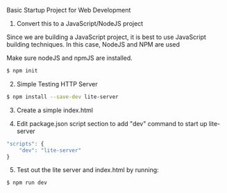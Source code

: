 Basic Startup Project for Web Development

1) Convert this to a JavaScript/NodeJS project

Since we are building a JavaScript project, it is best to use JavaScript building techniques.  In this case, NodeJS and NPM are used

Make sure nodeJS and npmJS are installed.

```bash
$ npm init
```

2) Simple Testing HTTP Server

```bash
$ npm install --save-dev lite-server
```

3) Create a simple index.html

4) Edit package.json script section to add "dev" command to start up lite-server

```javascript
"scripts": {
	"dev": "lite-server"
}
```

5) Test out the lite server and index.html by running:

```bash
$ npm run dev
```